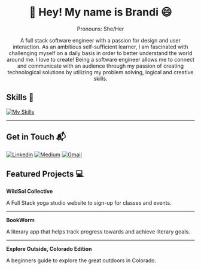 <h1 align="center">👋 Hey! My name is Brandi 😄 </h1>
<p align="center">Pronouns: She/Her</p>
<p align="center">A full stack software engineer with a passion for design and user interaction. As an ambitious self-sufficient learner, I am fascinated with challenging myself on a daily basis in order to better understand the world around me. I love to create! Being a software engineer allows me to connect and communicate with an audience through my passion of creating technological solutions by utilizing my problem solving, logical and creative skills.</p>

<h2> Skills 💪 </h2>

[![My Skills](https://skillicons.dev/icons?i=react,ts,js,py,flask,sqlite,tailwind,html,css,postman,vscode)](https://skillicons.dev)

---

<h2>Get in Touch 📬</h2>

[![Linkedin](https://img.shields.io/badge/-LinkedIn-blue?style=flat&logo=Linkedin&logoColor=white)](https://www.linkedin.com/in/brandimasonco/)
[![Medium](https://img.shields.io/badge/-Medium-12100e?style=flat&logo=Medium&logoColor=white)](https://medium.com/@masonbrandi66)
[![Gmail](https://img.shields.io/badge/-Gmail-c14438?style=flat&logo=Gmail&logoColor=white)](mailto:masonbrandi66@gmail.com)


<h2>Featured Projects 💻</h2>


**WildSol Collective**

A Full Stack yoga studio website to sign-up for classes and events.

---

**BookWorm**

A literary app that helps track progress towards and achieve literary goals.

---

**Explore Outside, Colorado Edition**

A beginners guide to explore the great outdoors in Colorado.

<!--
**brandimason/brandimason** is a ✨ _special_ ✨ repository because its `README.md` (this file) appears on your GitHub profile.

- going to add demos & links to repo on here
- want to add different logos for the get in touch part


Here are some ideas to get you started:

- 🔭 I’m currently working on ...
- 🌱 I’m currently learning ...
- 👯 I’m looking to collaborate on ...
- 🤔 I’m looking for help with ...
- 💬 Ask me about ...
- 📫 How to reach me: ...
- 😄 Pronouns: ...
- ⚡ Fun fact: ...

#### Featured Projects 💻

#### Skills 💪

#### Currently Learning 📚

#### Get in Touch 📬
discord

-->
